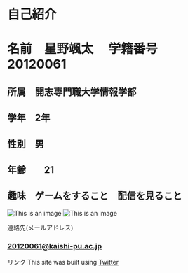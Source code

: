 # 自己紹介　
# 名前　星野颯太　 学籍番号　20120061

## 所属　開志専門職大学情報学部
## 学年　2年
## 性別　男
## 年齢　　21　
## 趣味　ゲームをすること　配信を見ること
![This is an image]()
![This is an image]()




連絡先(メールアドレス)
### 20120061@kaishi-pu.ac.jp
リンク
This site was built using [Twitter](https://twitter.com/kaishi_pu?s=20)
